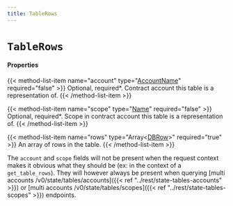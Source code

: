 ```yaml
---
title: TableRows
---
```


# `TableRows`

#### Properties

{{< method-list-item name="account" type="[AccountName](/reference/eosio/types/accountname)" required="false" >}}
  Optional, required*. Contract account this table is a representation of.
{{< /method-list-item >}}

{{< method-list-item name="scope" type="[Name](/reference/eosio/types/name)" required="false" >}}
  Optional, required*. Scope in contract account this table is a representation of.
{{< /method-list-item >}}

{{< method-list-item name="rows" type="Array&lt;[DBRow](/reference/eosio/types/dbrow)&gt;" required="true" >}}
  An array of rows in the table.
{{< /method-list-item >}}

The `account` and `scope` fields will not be present when the request context makes it obvious what they should be (ex: in the context of a `get_table_rows`). They will however always be present when querying [multi accounts /v0/state/tables/accounts]({{< ref "../rest/state-tables-accounts" >}}) or [multi accounts /v0/state/tables/scopes]({{< ref "../rest/state-tables-scopes" >}}) endpoints.